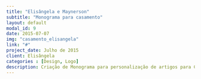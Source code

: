 ```yaml
---
title: "Elisângela e Maynerson"
subtitle: "Monograma para casamento"
layout: default
modal_id: 9
date: 2015-07-07
img: "casamento_elisangela"
link: "#"
project_date: Julho de 2015
client: Elisângela
categories : [Design, Logo] 
description: Criação de Monograma para personalização de artigos para Casamento
---
```

